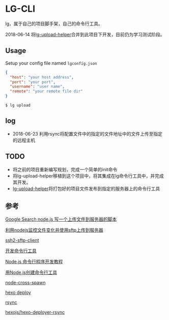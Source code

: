 # LG-CLI
lg，属于自己的项目脚手架，自己的命令行工具。

2018-06-14 将[lg-upload-helper](https://github.com/luogao/lg-upload-helper)合并到此项目下开发，目前仍为学习测试阶段。

## Usage

Setup your config file named `lgconfig.json`
``` json
{
  "host": "your host address",
  "port": "your port",
  "username": "user name",
  "remote": "your remote file dir"
}

```

```
$ lg upload
```


## log

- 2018-06-23 利用rsync将配置文件中的指定的文件地址中的文件上传至指定的远程主机


## TODO 
- 将之前的项目重新编写规划，完成一个简单的init命令
- 将lg-upload-helper移植到这个项目中，将其集成在lg命令行工具中，并完成其开发。
- [lg-upload-helper](https://github.com/luogao/lg-upload-helper)将打包好的项目文件发布到指定的服务器上的命令行工具

## 参考
[Google Search node.js 写一个上传文件到服务器的脚本](https://www.google.com/search?q=node.js+%E5%86%99%E4%B8%80%E4%B8%AA%E4%B8%8A%E4%BC%A0%E6%96%87%E4%BB%B6%E5%88%B0%E6%9C%8D%E5%8A%A1%E5%99%A8%E7%9A%84%E8%84%9A%E6%9C%AC&oq=node.js+%E5%86%99%E4%B8%80%E4%B8%AA%E4%B8%8A%E4%BC%A0%E6%96%87%E4%BB%B6%E5%88%B0%E6%9C%8D%E5%8A%A1%E5%99%A8%E7%9A%84%E8%84%9A%E6%9C%AC&aqs=chrome..69i57.17626j0j7&sourceid=chrome&ie=UTF-8)

[利用nodejs监控文件变化并使用sftp上传到服务器](https://www.jb51.net/article/105991.htm)

[ssh2-sftp-client](https://www.npmjs.com/package/ssh2-sftp-client)

[开发命令行工具](https://sfantasy.gitbooks.io/node-in-action/content/zh/cli/)

[Node.js 命令行程序开发教程](http://www.ruanyifeng.com/blog/2015/05/command-line-with-node.html)

[用Node.js创建命令行工具](http://www.html-js.com/article/A-day-to-learn-JavaScript-create-commandline-tools-with-Nodejs)

[node-cross-spawn](https://github.com/moxystudio/node-cross-spawn)

[hexo deploy](https://github.com/hexojs/hexo-util/blob/master/lib/spawn.js)

[rsync](http://man.linuxde.net/rsync)

[hexojs/hexo-deployer-rsync](https://github.com/hexojs/hexo-deployer-rsync/blob/master/lib/deployer.js)